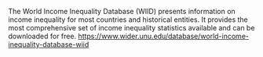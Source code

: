 The World Income Inequality Database (WIID) presents information on income inequality for most countries and historical entities. It provides the most comprehensive set of income inequality statistics available and can be downloaded for free.
https://www.wider.unu.edu/database/world-income-inequality-database-wiid